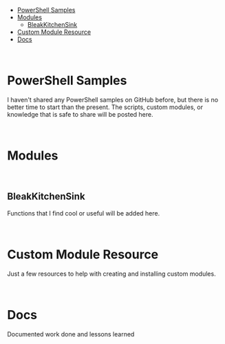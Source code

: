 - [PowerShell Samples](#powershell-samples)
- [Modules](#modules)
  - [BleakKitchenSink](#bleakkitchensink)
- [Custom Module Resource](#custom-module-resource)
- [Docs](#docs)

<br>

# PowerShell Samples

I haven't shared any PowerShell samples on GitHub before, but there is no better time to start than the present. 
The scripts, custom modules, or knowledge that is safe to share will be posted here. 

<br>

# Modules

<br>

## BleakKitchenSink

Functions that I find cool or useful will be added here. 

<br>

# Custom Module Resource

Just a few resources to help with creating and installing custom modules.

<br>

# Docs

Documented work done and lessons learned
